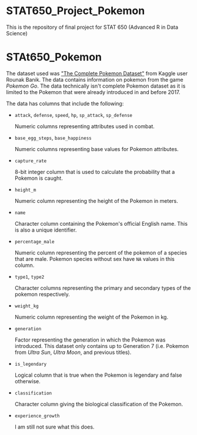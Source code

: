 # STAT650_Project_Pokemon
This is the repository of final project for STAT 650 (Advanced R in Data Science)

# STAt650_Pokemon

The dataset used was ["The Complete Pokemon Dataset"](https://www.kaggle.com/datasets/rounakbanik/pokemon) from Kaggle user Rounak Banik. The data contains information on pokemon from the game *Pokemon Go*. The data technically isn't complete Pokemon dataset as it is limited to the Pokemon that were already introduced in and before 2017.

The data has columns that include the following:

* `attack`, `defense`, `speed`, `hp`, `sp_attack`, `sp_defense`

  Numeric columns representing attributes used in combat.
  
* `base_egg_steps`, `base_happiness`

  Numeric columns representing base values for Pokemon attributes.
  
* `capture_rate`

  8-bit integer column that is used to calculate the probability that a Pokemon is caught.
  
* `height_m`

  Numeric column representing the height of the Pokemon in meters.
  
* `name`

  Character column containing the Pokemon's official English name. This is also a unique identifier.
  
* `percentage_male`

  Numeric column representing the percent of the pokemon of a species that are male. Pokemon species without sex have `NA` values in this column.
  
* `type1`, `type2`

  Character columns representing the primary and secondary types of the pokemon respectively.
  
* `weight_kg`

  Numeric column representing the weight of the Pokemon in kg.
  
* `generation`

  Factor representing the generation in which the Pokemon was introduced. This dataset only contains up to Generation 7 (i.e. Pokemon from *Ultra Sun*, *Ultra Moon*, and previous titles).
  
* `is_legendary`

  Logical column that is true when the Pokemon is legendary and false otherwise.

* `classification`

  Character column giving the biological classification of the Pokemon.

* `experience_growth`

  I am still not sure what this does.
